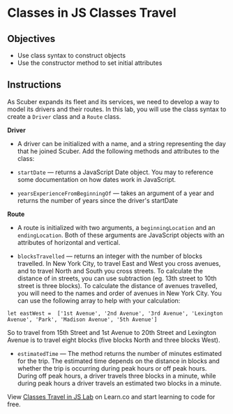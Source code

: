 # Classes in JS Classes Travel

## Objectives
+ Use class syntax to construct objects
+ Use the constructor method to set initial attributes

## Instructions

As Scuber expands its fleet and its services, we need to develop a way to model its drivers and their routes.  In this lab, you will use the class syntax to create a `Driver` class and a `Route` class.

**Driver**

* A driver can be initialized with a name, and a string representing the day that he joined Scuber.  Add the following methods and attributes to the class:

+ `startDate` — returns a JavaScript Date object.  You may to reference some documentation on how dates work in JavaScript.

+ `yearsExperienceFromBeginningOf` — takes an argument of a year and returns the number of years since the driver's startDate

**Route**

* A route is initialized with two arguments, a `beginningLocation` and an `endingLocation`.  Both of these arguments are JavaScript objects with an attributes of horizontal and vertical.  

+ `blocksTravelled` — returns an integer with the number of blocks travelled.  In New York City, to travel East and West you cross avenues, and to travel North and South you cross streets.  To calculate the distance of in streets, you can use subtraction (eg. 13th street to 10th street is three blocks).  To calculate the distance of avenues travelled, you will need to the names and order of avenues in New York City.  You can use the following array to help with your calculation:

`let eastWest =  ['1st Avenue', '2nd Avenue', '3rd Avenue', 'Lexington Avenue', 'Park', 'Madison Avenue', '5th Avenue']`

So to travel from 15th Street and 1st Avenue to 20th Street and Lexington Avenue is to travel eight blocks (five blocks North and three blocks West).

+ `estimatedTime` —  The method returns the number of minutes estimated for the trip.  The estimated time depends on the distance in blocks and whether the trip is occurring during peak hours or off peak hours. During off peak hours, a driver travels three blocks in a minute, while during peak hours a driver travels an estimated two blocks in a minute.

<p class='util--hide'>View <a href='https://learn.co/lessons/js-classes-travel-lab' title='Classes Travel in JS Lab '>Classes Travel in JS Lab</a> on Learn.co and start learning to code for free.</p>
